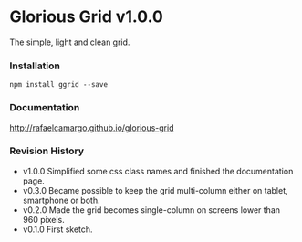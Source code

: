 Glorious Grid v1.0.0
============

The simple, light and clean grid.

### Installation
`npm install ggrid --save`

### Documentation
http://rafaelcamargo.github.io/glorious-grid

### Revision History

- v1.0.0 Simplified some css class names and finished the documentation page.
- v0.3.0 Became possible to keep the grid multi-column either on tablet, smartphone or both.
- v0.2.0 Made the grid becomes single-column on screens lower than 960 pixels.
- v0.1.0 First sketch.
